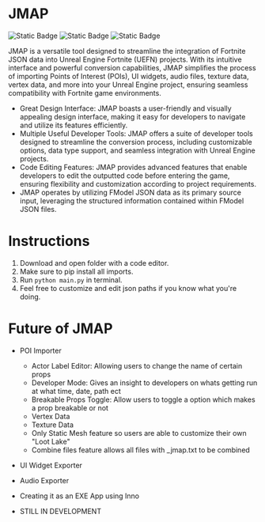 # JMAP
![Static Badge](https://img.shields.io/badge/JMAP-blue) ![Static Badge](https://img.shields.io/badge/UEFN-red) ![Static Badge](https://img.shields.io/badge/MAINTAINED-purple)

JMAP is a versatile tool designed to streamline the integration of Fortnite JSON data into Unreal Engine Fortnite (UEFN) projects. With its intuitive interface and powerful conversion capabilities, JMAP simplifies the process of importing Points of Interest (POIs), UI widgets, audio files, texture data, vertex data, and more into your Unreal Engine project, ensuring seamless compatibility with Fortnite game environments.

- Great Design Interface: JMAP boasts a user-friendly and visually appealing design interface, making it easy for developers to navigate and utilize its features efficiently.
- Multiple Useful Developer Tools: JMAP offers a suite of developer tools designed to streamline the conversion process, including customizable options, data type support, and seamless integration with Unreal Engine projects.
- Code Editing Features: JMAP provides advanced features that enable developers to edit the outputted code before entering the game, ensuring flexibility and customization according to project requirements.
- JMAP operates by utilizing FModel JSON data as its primary source input, leveraging the structured information contained within FModel JSON files.

# Instructions
1) Download and open folder with a code editor.
2) Make sure to pip install all imports.
3) Run `python main.py` in terminal.
4) Feel free to customize and edit json paths if you know what you're doing.

# Future of JMAP
- POI Importer
  - Actor Label Editor: Allowing users to change the name of certain props
  - Developer Mode: Gives an insight to developers on whats getting run at what time, date, path ect
  - Breakable Props Toggle: Allow users to toggle a option which makes a prop breakable or not
  - Vertex Data
  - Texture Data
  - Only Static Mesh feature so users are able to customize their own "Loot Lake"
  - Combine files feature allows all files with _jmap.txt to be combined
 
- UI Widget Exporter
- Audio Exporter

- Creating it as an EXE App using Inno

- STILL IN DEVELOPMENT

